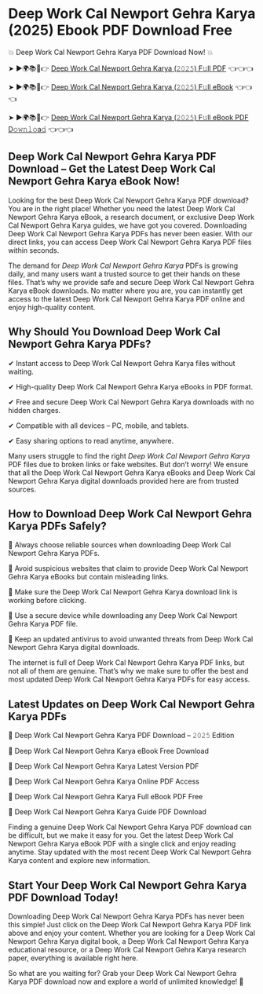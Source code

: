 # Deep Work Cal Newport Gehra Karya (2025) Ebook PDF Download Free

💥 Deep Work Cal Newport Gehra Karya PDF Download Now! 💥

➤ ►🌍📚📱👉 [Deep Work Cal Newport Gehra Karya (𝟸𝟶𝟸𝟻) F𝚞ll PDF](https://getpdf.xyz/deep-work-cal-newport-gehra-karya) 👈👈👈


➤ ►🌍📚📱👉 [Deep Work Cal Newport Gehra Karya (𝟸𝟶𝟸𝟻) F𝚞ll eBook](https://getpdf.xyz/deep-work-cal-newport-gehra-karya) 👈👈👈


➤ ►🌍📚📱👉 [Deep Work Cal Newport Gehra Karya (𝟸𝟶𝟸𝟻) F𝚞ll eBook PDF D𝚘𝚠𝚗𝚕𝚘a𝚍](https://getpdf.xyz/deep-work-cal-newport-gehra-karya) 👈👈👈


## Deep Work Cal Newport Gehra Karya PDF Download – Get the Latest Deep Work Cal Newport Gehra Karya eBook Now!

Looking for the best Deep Work Cal Newport Gehra Karya PDF download? You are in the right place! Whether you need the latest Deep Work Cal Newport Gehra Karya eBook, a research document, or exclusive Deep Work Cal Newport Gehra Karya guides, we have got you covered. Downloading Deep Work Cal Newport Gehra Karya PDFs has never been easier. With our direct links, you can access Deep Work Cal Newport Gehra Karya PDF files within seconds.

The demand for *Deep Work Cal Newport Gehra Karya* PDFs is growing daily, and many users want a trusted source to get their hands on these files. That’s why we provide safe and secure Deep Work Cal Newport Gehra Karya eBook downloads. No matter where you are, you can instantly get access to the latest Deep Work Cal Newport Gehra Karya PDF online and enjoy high-quality content.

## Why Should You Download Deep Work Cal Newport Gehra Karya PDFs?

✔ Instant access to Deep Work Cal Newport Gehra Karya files without waiting.

✔ High-quality Deep Work Cal Newport Gehra Karya eBooks in PDF format.

✔ Free and secure Deep Work Cal Newport Gehra Karya downloads with no hidden charges.

✔ Compatible with all devices – PC, mobile, and tablets.

✔ Easy sharing options to read anytime, anywhere.

Many users struggle to find the right *Deep Work Cal Newport Gehra Karya* PDF files due to broken links or fake websites. But don’t worry! We ensure that all the Deep Work Cal Newport Gehra Karya eBooks and Deep Work Cal Newport Gehra Karya digital downloads provided here are from trusted sources.

## How to Download Deep Work Cal Newport Gehra Karya PDFs Safely?

📌 Always choose reliable sources when downloading Deep Work Cal Newport Gehra Karya PDFs.

📌 Avoid suspicious websites that claim to provide Deep Work Cal Newport Gehra Karya eBooks but contain misleading links.

📌 Make sure the Deep Work Cal Newport Gehra Karya download link is working before clicking.

📌 Use a secure device while downloading any Deep Work Cal Newport Gehra Karya PDF file.

📌 Keep an updated antivirus to avoid unwanted threats from Deep Work Cal Newport Gehra Karya digital downloads.

The internet is full of Deep Work Cal Newport Gehra Karya PDF links, but not all of them are genuine. That’s why we make sure to offer the best and most updated Deep Work Cal Newport Gehra Karya PDFs for easy access.

## Latest Updates on Deep Work Cal Newport Gehra Karya PDFs

🔹 Deep Work Cal Newport Gehra Karya PDF Download – 𝟸𝟶𝟸𝟻 Edition

🔹 Deep Work Cal Newport Gehra Karya eBook Free Download

🔹 Deep Work Cal Newport Gehra Karya Latest Version PDF

🔹 Deep Work Cal Newport Gehra Karya Online PDF Access

🔹 Deep Work Cal Newport Gehra Karya Full eBook PDF Free

🔹 Deep Work Cal Newport Gehra Karya Guide PDF Download

Finding a genuine Deep Work Cal Newport Gehra Karya PDF download can be difficult, but we make it easy for you. Get the latest Deep Work Cal Newport Gehra Karya eBook PDF with a single click and enjoy reading anytime. Stay updated with the most recent Deep Work Cal Newport Gehra Karya content and explore new information.

## Start Your Deep Work Cal Newport Gehra Karya PDF Download Today!

Downloading Deep Work Cal Newport Gehra Karya PDFs has never been this simple! Just click on the Deep Work Cal Newport Gehra Karya PDF link above and enjoy your content. Whether you are looking for a Deep Work Cal Newport Gehra Karya digital book, a Deep Work Cal Newport Gehra Karya educational resource, or a Deep Work Cal Newport Gehra Karya research paper, everything is available right here.

So what are you waiting for? Grab your Deep Work Cal Newport Gehra Karya PDF download now and explore a world of unlimited knowledge! 🚀